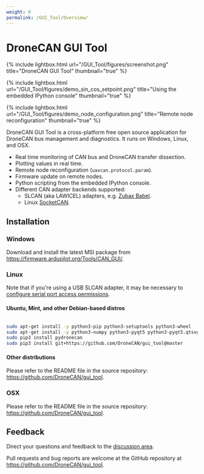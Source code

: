 ```yaml
---
weight: 0
permalink: /GUI_Tool/Overview/
---
```


# DroneCAN GUI Tool

{% include lightbox.html url="/GUI_Tool/figures/screenshot.png" title="DroneCAN GUI Tool" thumbnail="true" %}

{% include lightbox.html url="/GUI_Tool/figures/demo_sin_cos_setpoint.png" title="Using the embedded IPython console" thumbnail="true" %}

{% include lightbox.html url="/GUI_Tool/figures/demo_node_configuration.png" title="Remote node reconfiguration" thumbnail="true" %}

DroneCAN GUI Tool is a cross-platform free open source application for DroneCAN bus management and diagnostics.
It runs on Windows, Linux, and OSX.

* Real time monitoring of CAN bus and DroneCAN transfer dissection.
* Plotting values in real time.
* Remote node reconfiguration (`uavcan.protocol.param`).
* Firmware update on remote nodes.
* Python scripting from the embedded IPython console.
* Different CAN adapter backends supported:
  * SLCAN (aka LAWICEL) adapters, e.g. [Zubax Babel](https://zubax.com/products/babel).
  * Linux [SocketCAN](https://en.wikipedia.org/wiki/SocketCAN).

## Installation

### Windows

Download and install the latest MSI package from <https://firmware.ardupilot.org/Tools/CAN_GUI/>.

### Linux

Note that if you're using a USB SLCAN adapter, it may be necessary to
[configure serial port access permissions](https://kb.zubax.com/x/N4Ah).

#### Ubuntu, Mint, and other Debian-based distros


```bash

sudo apt-get install -y python3-pip python3-setuptools python3-wheel
sudo apt-get install -y python3-numpy python3-pyqt5 python3-pyqt5.qtsvg git-core
sudo pip3 install pydronecan
sudo pip3 install git+https://github.com/DroneCAN/gui_tool@master
```

#### Other distributions

Please refer to the README file in the source repository: <https://github.com/DroneCAN/gui_tool>.

### OSX

Please refer to the README file in the source repository: <https://github.com/DroneCAN/gui_tool>.

## Feedback

Direct your questions and feedback to the [discussion area](/Contact).

Pull requests and bug reports are welcome at the GitHub repository at <https://github.com/DroneCAN/gui_tool>.
